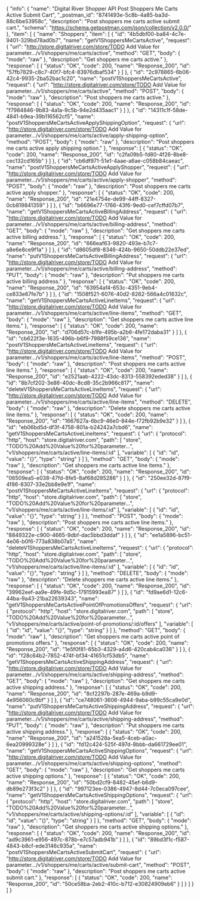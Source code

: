 {
  "info": {
    "name": "Digital River Shopper API Post Shoppers Me Carts Active Submit Cart",
    "_postman_id": "8741493e-5c8b-4a85-ba3d-88c6be53958c",
    "description": "Post shoppers me carts active submit cart.",
    "schema": "https://schema.getpostman.com/json/collection/v2.0.0/"
  },
  "item": [
    {
      "name": "Shoppers",
      "item": [
        {
          "id": "4b5dbf00-ba84-4c7e-9401-329bd78ad0b7",
          "name": "getV1ShoppersMeCartsActive",
          "request": {
            "url": "http://store.digitalriver.com/store/TODO Add Value for parameter.../v1/shoppers/me/carts/active",
            "method": "GET",
            "body": {
              "mode": "raw"
            },
            "description": "Get shoppers me carts active."
          },
          "response": [
            {
              "status": "OK",
              "code": 200,
              "name": "Response_200",
              "id": "57fb7829-c8c7-40f7-bfc4-83976dbaf534"
            }
          ]
        },
        {
          "id": "2c978865-6b06-42c4-9935-2ba52bac1c20",
          "name": "postV1ShoppersMeCartsActive",
          "request": {
            "url": "http://store.digitalriver.com/store/TODO Add Value for parameter.../v1/shoppers/me/carts/active",
            "method": "POST",
            "body": {
              "mode": "raw"
            },
            "description": "Post shoppers me carts active."
          },
          "response": [
            {
              "status": "OK",
              "code": 200,
              "name": "Response_200",
              "id": "f7984846-9b83-4a1a-9c5b-94e2d435aac1"
            }
          ]
        },
        {
          "id": "14311c1f-58de-4841-b9ea-39b116562cf5",
          "name": "postV1ShoppersMeCartsActiveApplyShippingOption",
          "request": {
            "url": "http://store.digitalriver.com/store/TODO Add Value for parameter.../v1/shoppers/me/carts/active/apply-shipping-option",
            "method": "POST",
            "body": {
              "mode": "raw"
            },
            "description": "Post shoppers me carts active apply shipping option."
          },
          "response": [
            {
              "status": "OK",
              "code": 200,
              "name": "Response_200",
              "id": "c2fa09b5-fd80-4f26-8be8-cec132cd165b"
            }
          ]
        },
        {
          "id": "cb6df971-51e1-4aae-a6ae-c058b84caeac",
          "name": "postV1ShoppersMeCartsActiveApplyShopper",
          "request": {
            "url": "http://store.digitalriver.com/store/TODO Add Value for parameter.../v1/shoppers/me/carts/active/apply-shopper",
            "method": "POST",
            "body": {
              "mode": "raw"
            },
            "description": "Post shoppers me carts active apply shopper."
          },
          "response": [
            {
              "status": "OK",
              "code": 200,
              "name": "Response_200",
              "id": "21e4754e-de99-44ff-8327-0cb819841359"
            }
          ]
        },
        {
          "id": "b6696e77-1766-43f6-9ed0-cef7cffd07b7",
          "name": "getV1ShoppersMeCartsActiveBillingAddress",
          "request": {
            "url": "http://store.digitalriver.com/store/TODO Add Value for parameter.../v1/shoppers/me/carts/active/billing-address",
            "method": "GET",
            "body": {
              "mode": "raw"
            },
            "description": "Get shoppers me carts active billing address."
          },
          "response": [
            {
              "status": "OK",
              "code": 200,
              "name": "Response_200",
              "id": "666eaf63-9820-493e-b7c7-a8e6e8ce9f1a"
            }
          ]
        },
        {
          "id": "d8605df8-8346-424b-9650-50ddb22e37ed",
          "name": "putV1ShoppersMeCartsActiveBillingAddress",
          "request": {
            "url": "http://store.digitalriver.com/store/TODO Add Value for parameter.../v1/shoppers/me/carts/active/billing-address",
            "method": "PUT",
            "body": {
              "mode": "raw"
            },
            "description": "Put shoppers me carts active billing address."
          },
          "response": [
            {
              "status": "OK",
              "code": 200,
              "name": "Response_200",
              "id": "63954af4-653c-4351-9eb4-ce833e67fe7b"
            }
          ]
        },
        {
          "id": "1508f521-6076-40d2-8262-566a4c01632c",
          "name": "getV1ShoppersMeCartsActiveLineItems",
          "request": {
            "url": "http://store.digitalriver.com/store/TODO Add Value for parameter.../v1/shoppers/me/carts/active/line-items",
            "method": "GET",
            "body": {
              "mode": "raw"
            },
            "description": "Get shoppers me carts active line items."
          },
          "response": [
            {
              "status": "OK",
              "code": 200,
              "name": "Response_200",
              "id": "d706d57c-b1fe-495b-a2b6-4fe172daba31"
            }
          ]
        },
        {
          "id": "cb622f3e-1635-496b-b6f9-7988f59ce136",
          "name": "postV1ShoppersMeCartsActiveLineItems",
          "request": {
            "url": "http://store.digitalriver.com/store/TODO Add Value for parameter.../v1/shoppers/me/carts/active/line-items",
            "method": "POST",
            "body": {
              "mode": "raw"
            },
            "description": "Post shoppers me carts active line items."
          },
          "response": [
            {
              "status": "OK",
              "code": 200,
              "name": "Response_200",
              "id": "e2521aab-4222-43dc-8313-558392eded38"
            }
          ]
        },
        {
          "id": "8b7cf202-3e86-40dc-8cd8-35c2b966c817",
          "name": "deleteV1ShoppersMeCartsActiveLineItems",
          "request": {
            "url": "http://store.digitalriver.com/store/TODO Add Value for parameter.../v1/shoppers/me/carts/active/line-items",
            "method": "DELETE",
            "body": {
              "mode": "raw"
            },
            "description": "Delete shoppers me carts active line items."
          },
          "response": [
            {
              "status": "OK",
              "code": 200,
              "name": "Response_200",
              "id": "1667627a-6bc9-46e0-844e-f72fb92b9e32"
            }
          ]
        },
        {
          "id": "eb06bd5d-df3f-4758-801a-b24242a7cbd6",
          "name": "getV1ShoppersMeCartsActiveLineItems",
          "request": {
            "url": {
              "protocol": "http",
              "host": "store.digitalriver.com",
              "path": [
                "store",
                "TODO%20Add%20Value%20for%20parameter...",
                "v1/shoppers/me/carts/active/line-items/:id"
              ],
              "variable": [
                {
                  "id": "id",
                  "value": "{}",
                  "type": "string"
                }
              ]
            },
            "method": "GET",
            "body": {
              "mode": "raw"
            },
            "description": "Get shoppers me carts active line items."
          },
          "response": [
            {
              "status": "OK",
              "code": 200,
              "name": "Response_200",
              "id": "06509ea5-e038-47fd-8fe5-8af68d285286"
            }
          ]
        },
        {
          "id": "250ee32d-87f9-4f86-8307-33e2bb8e9e1f",
          "name": "postV1ShoppersMeCartsActiveLineItems",
          "request": {
            "url": {
              "protocol": "http",
              "host": "store.digitalriver.com",
              "path": [
                "store",
                "TODO%20Add%20Value%20for%20parameter...",
                "v1/shoppers/me/carts/active/line-items/:id"
              ],
              "variable": [
                {
                  "id": "id",
                  "value": "{}",
                  "type": "string"
                }
              ]
            },
            "method": "POST",
            "body": {
              "mode": "raw"
            },
            "description": "Post shoppers me carts active line items."
          },
          "response": [
            {
              "status": "OK",
              "code": 200,
              "name": "Response_200",
              "id": "8849322e-c900-4665-9dbf-dac5bbd3ddaf"
            }
          ]
        },
        {
          "id": "ee1a5896-bc51-4e06-b0f6-773a838b07a5",
          "name": "deleteV1ShoppersMeCartsActiveLineItems",
          "request": {
            "url": {
              "protocol": "http",
              "host": "store.digitalriver.com",
              "path": [
                "store",
                "TODO%20Add%20Value%20for%20parameter...",
                "v1/shoppers/me/carts/active/line-items/:id"
              ],
              "variable": [
                {
                  "id": "id",
                  "value": "{}",
                  "type": "string"
                }
              ]
            },
            "method": "DELETE",
            "body": {
              "mode": "raw"
            },
            "description": "Delete shoppers me carts active line items."
          },
          "response": [
            {
              "status": "OK",
              "code": 200,
              "name": "Response_200",
              "id": "39962eef-aa9e-49fe-9d5c-17915993ea87"
            }
          ]
        },
        {
          "id": "fd9ae6d1-12c6-44ba-9a43-21ba22639343",
          "name": "getV1ShoppersMeCartsActivePointOfPromotionsOffers",
          "request": {
            "url": {
              "protocol": "http",
              "host": "store.digitalriver.com",
              "path": [
                "store",
                "TODO%20Add%20Value%20for%20parameter...",
                "v1/shoppers/me/carts/active/point-of-promotions/:id/offers"
              ],
              "variable": [
                {
                  "id": "id",
                  "value": "{}",
                  "type": "string"
                }
              ]
            },
            "method": "GET",
            "body": {
              "mode": "raw"
            },
            "description": "Get shoppers me carts active point of promotions offers."
          },
          "response": [
            {
              "status": "OK",
              "code": 200,
              "name": "Response_200",
              "id": "1e5f0f81-65b3-4329-a4d6-420cab4ca036"
            }
          ]
        },
        {
          "id": "f28c64b2-7852-474f-bf34-41651cf53db5",
          "name": "getV1ShoppersMeCartsActiveShippingAddress",
          "request": {
            "url": "http://store.digitalriver.com/store/TODO Add Value for parameter.../v1/shoppers/me/carts/active/shipping-address",
            "method": "GET",
            "body": {
              "mode": "raw"
            },
            "description": "Get shoppers me carts active shipping address."
          },
          "response": [
            {
              "status": "OK",
              "code": 200,
              "name": "Response_200",
              "id": "8cf2297b-287e-469a-b9d9-4e956060c9bf"
            }
          ]
        },
        {
          "id": "ce748061-3606-4944-9aba-b99c55ca9e0d",
          "name": "putV1ShoppersMeCartsActiveShippingAddress",
          "request": {
            "url": "http://store.digitalriver.com/store/TODO Add Value for parameter.../v1/shoppers/me/carts/active/shipping-address",
            "method": "PUT",
            "body": {
              "mode": "raw"
            },
            "description": "Put shoppers me carts active shipping address."
          },
          "response": [
            {
              "status": "OK",
              "code": 200,
              "name": "Response_200",
              "id": "a241528a-5ea5-4ceb-a0ac-6ea20999328e"
            }
          ]
        },
        {
          "id": "fd12c424-525f-497d-8bbb-da661729ee01",
          "name": "getV1ShoppersMeCartsActiveShippingOptions",
          "request": {
            "url": "http://store.digitalriver.com/store/TODO Add Value for parameter.../v1/shoppers/me/carts/active/shipping-options",
            "method": "GET",
            "body": {
              "mode": "raw"
            },
            "description": "Get shoppers me carts active shipping options."
          },
          "response": [
            {
              "status": "OK",
              "code": 200,
              "name": "Response_200",
              "id": "50bd2cf9-8482-45ef-b6d9-db89e273f3c2"
            }
          ]
        },
        {
          "id": "997123ee-0386-4947-8d44-7c0eca097cee",
          "name": "getV1ShoppersMeCartsActiveShippingOptions",
          "request": {
            "url": {
              "protocol": "http",
              "host": "store.digitalriver.com",
              "path": [
                "store",
                "TODO%20Add%20Value%20for%20parameter...",
                "v1/shoppers/me/carts/active/shipping-options/:id"
              ],
              "variable": [
                {
                  "id": "id",
                  "value": "{}",
                  "type": "string"
                }
              ]
            },
            "method": "GET",
            "body": {
              "mode": "raw"
            },
            "description": "Get shoppers me carts active shipping options."
          },
          "response": [
            {
              "status": "OK",
              "code": 200,
              "name": "Response_200",
              "id": "ad9c3961-e956-497c-878b-e7c57adb941b"
            }
          ]
        },
        {
          "id": "89bd3f1c-f587-4843-b8cf-ede3146c935a",
          "name": "postV1ShoppersMeCartsActiveSubmitCart",
          "request": {
            "url": "http://store.digitalriver.com/store/TODO Add Value for parameter.../v1/shoppers/me/carts/active/submit-cart",
            "method": "POST",
            "body": {
              "mode": "raw"
            },
            "description": "Post shoppers me carts active submit cart."
          },
          "response": [
            {
              "status": "OK",
              "code": 200,
              "name": "Response_200",
              "id": "50ce58ba-2eb2-410c-b712-e30824909eb6"
            }
          ]
        }
      ]
    }
  ]
}